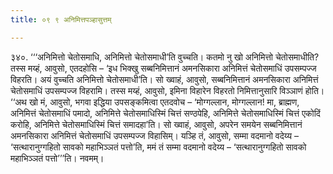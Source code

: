 ```yaml
---
title: ०९ ९ अनिमित्तपञ्हासुत्तम्

---
```


३४०. ‘‘‘अनिमित्तो चेतोसमाधि, अनिमित्तो चेतोसमाधी’ति वुच्चति। कतमो नु खो अनिमित्तो चेतोसमाधीति? तस्स मय्हं, आवुसो, एतदहोसि – ‘इध भिक्खु सब्बनिमित्तानं अमनसिकारा अनिमित्तं चेतोसमाधिं उपसम्पज्ज विहरति। अयं वुच्चति अनिमित्तो चेतोसमाधी’ति। सो ख्वाहं, आवुसो, सब्बनिमित्तानं अमनसिकारा अनिमित्तं चेतोसमाधिं उपसम्पज्ज विहरामि। तस्स मय्हं, आवुसो, इमिना विहारेन विहरतो निमित्तानुसारि विञ्ञाणं होति।  
‘‘अथ खो मं, आवुसो, भगवा इद्धिया उपसङ्कमित्वा एतदवोच – ‘मोग्गल्लान, मोग्गल्लान! मा, ब्राह्मण, अनिमित्तं चेतोसमाधिं पमादो, अनिमित्ते चेतोसमाधिस्मिं चित्तं सण्ठपेहि, अनिमित्ते चेतोसमाधिस्मिं चित्तं एकोदिं करोहि, अनिमित्ते चेतोसमाधिस्मिं चित्तं समादहा’ति। सो ख्वाहं, आवुसो, अपरेन समयेन सब्बनिमित्तानं अमनसिकारा अनिमित्तं चेतोसमाधिं उपसम्पज्ज विहासिम्। यञ्हि तं, आवुसो, सम्मा वदमानो वदेय्य – ‘सत्थारानुग्गहितो सावको महाभिञ्ञतं पत्तो’ति, ममं तं सम्मा वदमानो वदेय्य – ‘सत्थारानुग्गहितो सावको महाभिञ्ञतं पत्तो’’’ति। नवमम्।  

